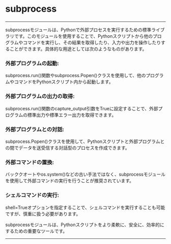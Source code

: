 # subprocess
### 
---
subprocessモジュールは、Pythonで外部プロセスを実行するための標準ライブラリです。このモジュールを使用することで、Pythonスクリプトから他のプログラムやコマンドを実行し、その結果を取得したり、入力や出力を操作したりすることができます。具体的な用途としては次のようなものがあります。

### 外部プログラムの起動: 
subprocess.run()関数やsubprocess.Popen()クラスを使用して、他のプログラムやコマンドをPythonスクリプト内から起動します。
### 外部プログラムの出力の取得: 
subprocess.run()関数のcapture_output引数をTrueに設定することで、外部プログラムの標準出力や標準エラー出力を取得できます。
### 外部プログラムとの対話: 
subprocess.Popen()クラスを使用して、Pythonスクリプトと外部プログラムとの間でデータを送受信する対話型のプロセスを作成できます。
### 外部コマンドの置換: 
バッククオートやos.system()などの古い手法ではなく、subprocessモジュールを使用して外部コマンドの実行を行うことが推奨されています。
### シェルコマンドの実行: 
shell=Trueオプションを指定することで、シェルコマンドを実行することも可能ですが、慎重に扱う必要があります。

subprocessモジュールは、Pythonスクリプトをより柔軟に、安全に、効率的にするための重要なツールです。

---

